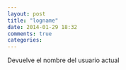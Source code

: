 ```yaml
---
layout: post
title: "logname"
date: 2014-01-29 18:32
comments: true
categories: 
---
```

Devuelve el nombre del usuario actual 

